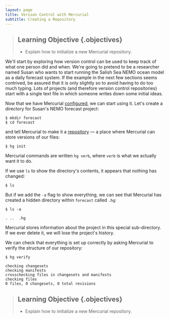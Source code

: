 ```yaml
---
layout: page
title: Version Control with Mercurial
subtitle: Creating a Repository
---
```

> ## Learning Objective {.objectives}
>
> * Explain how to initialize a new Mercurial repository.

We'll start by exploring how version control can be used to keep track of what
one person did and when.
We're going to pretend to be a researcher named Susan who wants to start running
the Salish Sea NEMO ocean model as a daily forecast system.
If the example in the next few sections seems contrived,
be assured that it is only slightly so to avoid having to do too much typing.
Lots of projects
(and therefore version control repositories)
start with a single text file in which someone writes down some initial ideas.

Now that we have Mercurial [configured](02-configuration.html),
we can start using it.
Let's create a directory for Susan's NEMO forecast project:

~~~ {.bash}
$ mkdir forecast
$ cd forecast
~~~

and tell Mercurial to make it a [repository](reference.html#repository) &mdash;
a place where Mercurial can store versions of our files:

~~~ {.bash}
$ hg init
~~~

Mercurial commands are written `hg verb`,
where `verb` is what we actually want it to do.

If we use `ls` to show the directory's contents,
it appears that nothing has changed:

~~~ {.bash}
$ ls
~~~

But if we add the `-a` flag to show everything,
we can see that Mercurial has created a hidden directory within `forecast`
called `.hg`:

~~~ {.bash}
$ ls -a
~~~
~~~ {.output}
. ..  .hg
~~~

Mercurial stores information about the project in this special sub-directory.
If we ever delete it,
we will lose the project's history.

We can check that everything is set up correctly
by asking Mercurial to verify the structure of our repository:

~~~ {.bash}
$ hg verify
~~~
~~~ {.output}
checking changesets
checking manifests
crosschecking files in changesets and manifests
checking files
0 files, 0 changesets, 0 total revisions
~~~


> ## Learning Objective {.objectives}
>
> * Explain how to initialize a new Mercurial repository.
